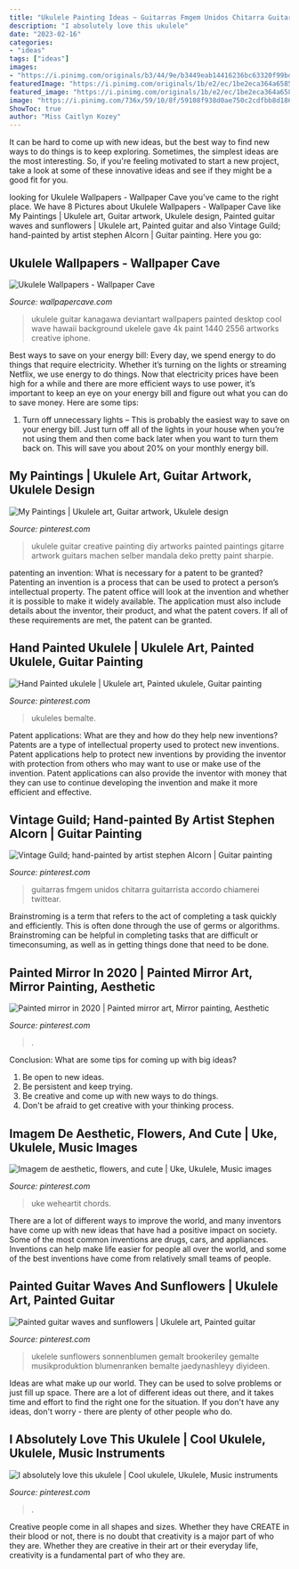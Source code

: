 ```yaml
---
title: "Ukulele Painting Ideas ~ Guitarras Fmgem Unidos Chitarra Guitarrista Accordo Chiamerei Twittear"
description: "I absolutely love this ukulele"
date: "2023-02-16"
categories:
- "ideas"
tags: ["ideas"]
images:
- "https://i.pinimg.com/originals/b3/44/9e/b3449eab14416236bc63320f99bdf087.jpg"
featuredImage: "https://i.pinimg.com/originals/1b/e2/ec/1be2eca364a65858c2d8e539f85fdbc2.jpg"
featured_image: "https://i.pinimg.com/originals/1b/e2/ec/1be2eca364a65858c2d8e539f85fdbc2.jpg"
image: "https://i.pinimg.com/736x/59/10/8f/59108f938d0ae750c2cdfbb8d186c267.jpg"
ShowToc: true
author: "Miss Caitlyn Kozey"
---
```



It can be hard to come up with new ideas, but the best way to find new ways to do things is to keep exploring. Sometimes, the simplest ideas are the most interesting. So, if you're feeling motivated to start a new project, take a look at some of these innovative ideas and see if they might be a good fit for you.

	

		
looking for Ukulele Wallpapers - Wallpaper Cave you've came to the right place. We have 8 Pictures about Ukulele Wallpapers - Wallpaper Cave like My Paintings | Ukulele art, Guitar artwork, Ukulele design, Painted guitar waves and sunflowers | Ukulele art, Painted guitar and also Vintage Guild; hand-painted by artist stephen Alcorn | Guitar painting. Here you go:
		
    
## Ukulele Wallpapers - Wallpaper Cave

<img loading=lazy src="https://wallpapercave.com/wp/wp2159756.jpg" onerror="this.onerror=null;this.src='https://tse4.mm.bing.net/th?id=OIP.1RBBf3cVERdHUnWPSryAKAHaE8&amp;pid=15.1';" alt="Ukulele Wallpapers - Wallpaper Cave">

_Source: wallpapercave.com_

>ukulele guitar kanagawa deviantart wallpapers painted desktop cool wave hawaii background ukelele gave 4k paint 1440 2556 artworks creative iphone. 

	

Best ways to save on your energy bill:
Every day, we spend energy to do things that require electricity. Whether it’s turning on the lights or streaming Netflix, we use energy to do things. Now that electricity prices have been high for a while and there are more efficient ways to use power, it’s important to keep an eye on your energy bill and figure out what you can do to save money. Here are some tips: 
1. Turn off unnecessary lights – This is probably the easiest way to save on your energy bill. Just turn off all of the lights in your house when you’re not using them and then come back later when you want to turn them back on. This will save you about 20% on your monthly energy bill. 

    
## My Paintings | Ukulele Art, Guitar Artwork, Ukulele Design

<img loading=lazy src="https://i.pinimg.com/736x/1d/b2/6c/1db26ca6c47e307285289b710e8ca6b5--creative-design-blog-page.jpg" onerror="this.onerror=null;this.src='https://tse4.mm.bing.net/th?id=OIP.L6XLJ4leXOxubsZDNVR_EQHaJ3&amp;pid=15.1';" alt="My Paintings | Ukulele art, Guitar artwork, Ukulele design">

_Source: pinterest.com_

>ukulele guitar creative painting diy artworks painted paintings gitarre artwork guitars machen selber mandala deko pretty paint sharpie. 

	

patenting an invention: What is necessary for a patent to be granted?
Patenting an invention is a process that can be used to protect a person’s intellectual property. The patent office will look at the invention and whether it is possible to make it widely available. The application must also include details about the inventor, their product, and what the patent covers. If all of these requirements are met, the patent can be granted.

    
## Hand Painted Ukulele | Ukulele Art, Painted Ukulele, Guitar Painting

<img loading=lazy src="https://i.pinimg.com/originals/f2/32/02/f2320251d0effebd2ce4f30ec17febb1.jpg" onerror="this.onerror=null;this.src='https://tse1.mm.bing.net/th?id=OIP.FuSVnTq5a0dJoqwKge2TzwHaJ4&amp;pid=15.1';" alt="Hand Painted ukulele | Ukulele art, Painted ukulele, Guitar painting">

_Source: pinterest.com_

>ukuleles bemalte. 

	

Patent applications: What are they and how do they help new inventions?
Patents are a type of intellectual property used to protect new inventions. Patent applications help to protect new inventions by providing the inventor with protection from others who may want to use or make use of the invention. Patent applications can also provide the inventor with money that they can use to continue developing the invention and make it more efficient and effective.

    
## Vintage Guild; Hand-painted By Artist Stephen Alcorn | Guitar Painting

<img loading=lazy src="https://i.pinimg.com/originals/b6/49/8a/b6498ab739949a49119d53d6c02f7e5d.jpg" onerror="this.onerror=null;this.src='https://tse3.mm.bing.net/th?id=OIP.C09YAYlyoJZZzFTRzlEVcwHaJ4&amp;pid=15.1';" alt="Vintage Guild; hand-painted by artist stephen Alcorn | Guitar painting">

_Source: pinterest.com_

>guitarras fmgem unidos chitarra guitarrista accordo chiamerei twittear. 

	

Brainstroming is a term that refers to the act of completing a task quickly and efficiently. This is often done through the use of germs or algorithms. Brainstroming can be helpful in completing tasks that are difficult or timeconsuming, as well as in getting things done that need to be done.

    
## Painted Mirror In 2020 | Painted Mirror Art, Mirror Painting, Aesthetic

<img loading=lazy src="https://i.pinimg.com/originals/b3/44/9e/b3449eab14416236bc63320f99bdf087.jpg" onerror="this.onerror=null;this.src='https://tse4.mm.bing.net/th?id=OIP.Ib3YyQCsSZoYWYvvpKkN8QHaHZ&amp;pid=15.1';" alt="Painted mirror in 2020 | Painted mirror art, Mirror painting, Aesthetic">

_Source: pinterest.com_

>. 

	

Conclusion: What are some tips for coming up with big ideas?
1. Be open to new ideas.
2. Be persistent and keep trying.
3. Be creative and come up with new ways to do things.
4. Don't be afraid to get creative with your thinking process.

    
## Imagem De Aesthetic, Flowers, And Cute | Uke, Ukulele, Music Images

<img loading=lazy src="https://i.pinimg.com/originals/49/1b/84/491b8417e04c548b9d9f72ed5794bd2e.jpg" onerror="this.onerror=null;this.src='https://tse3.mm.bing.net/th?id=OIP.YQjCeih7yTT-VZFVpwIcBwHaGS&amp;pid=15.1';" alt="Imagem de aesthetic, flowers, and cute | Uke, Ukulele, Music images">

_Source: pinterest.com_

>uke weheartit chords. 

	

There are a lot of different ways to improve the world, and many inventors have come up with new ideas that have had a positive impact on society. Some of the most common inventions are drugs, cars, and appliances. Inventions can help make life easier for people all over the world, and some of the best inventions have come from relatively small teams of people.

    
## Painted Guitar Waves And Sunflowers | Ukulele Art, Painted Guitar

<img loading=lazy src="https://i.pinimg.com/736x/59/10/8f/59108f938d0ae750c2cdfbb8d186c267.jpg" onerror="this.onerror=null;this.src='https://tse3.mm.bing.net/th?id=OIP.FYXq2rJ-7QZWOGbi-EzvtgHaEK&amp;pid=15.1';" alt="Painted guitar waves and sunflowers | Ukulele art, Painted guitar">

_Source: pinterest.com_

>ukelele sunflowers sonnenblumen gemalt brookeriley gemalte musikproduktion blumenranken bemalte jaedynashleyy diyideen. 

	

Ideas are what make up our world. They can be used to solve problems or just fill up space. There are a lot of different ideas out there, and it takes time and effort to find the right one for the situation. If you don't have any ideas, don't worry - there are plenty of other people who do.

    
## I Absolutely Love This Ukulele | Cool Ukulele, Ukulele, Music Instruments

<img loading=lazy src="https://i.pinimg.com/originals/1b/e2/ec/1be2eca364a65858c2d8e539f85fdbc2.jpg" onerror="this.onerror=null;this.src='https://tse4.mm.bing.net/th?id=OIP.JIHX7NhyK1E-Oz_7UQMkVwHaKB&amp;pid=15.1';" alt="I absolutely love this ukulele | Cool ukulele, Ukulele, Music instruments">

_Source: pinterest.com_

>. 

	

Creative people come in all shapes and sizes. Whether they have CREATE in their blood or not, there is no doubt that creativity is a major part of who they are. Whether they are creative in their art or their everyday life, creativity is a fundamental part of who they are.


